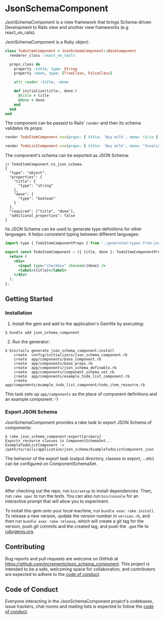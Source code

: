 # JsonSchemaComponent

JsonSchemaComponent is a view framework that brings Schema-driven Development to Rails view and another view frameworks (e.g react_on_rails).

JsonSchemaComponent is a Ruby object:

```ruby
class TodoItemComponent < JsonSchemaComponent::BaseComponent
  renderer_class :react_on_rails

  props_class do
    property :title, type: String
    property :done, type: [TrueClass, FalseClass]

    attr_reader :title, :done

    def initialize(title:, done:)
      @title = title
      @done = done
    end
  end
end
```

The component can be passed to Rails' `render` and then its schema validates its props:

```ruby
render TodoItemComponent.new(props: { title: 'Buy milk', done: false }) # => Valid against schema. Renders a view by using renderer (react_on_rails)

render TodoListComponent.new(props: { title: 'Buy milk', done: "Invalid value" }) # => Invalid. Raises an error.
```

The component's schema can be exported as JSON Schema:

```json5
// TodoItemComponent.to_json_schema
{
  "type": "object",
  "properties": {
    "title": {
      "type": "string"
    },
    "done": {
      "type": "boolean"
    }
  },
  "required": ["title", "done"],
  "additional_properties": false
}
```

Its JSON Schema can be used to generate type definitions for other languages.
It helps consistent typing between different languages:

```jsx
import type { TodoItemComponentProps } from './generated-types-from-json-schema/TodoItemComponent';

export const TodoItemComponent = ({ title, done }: TodoItemComponentProps) => {
  return (
    <div>
      <input type="checkbox" checked={done} />
      <label>{title}</label>
    </div>
  );
};
```

## Getting Started
### Installation

1. Install the gem and add to the application's Gemfile by executing:

```console
$ bundle add json_schema_component
```

2. Run the generator:

```console
$ bin/rails generate json_schema_component:install
    create  config/initializers/json_schema_component.rb
    create  app/components/base_component.rb
    create  app/components/base_props.rb
    create  app/components/json_schema_definable.rb
    create  app/components/component_schema_set.rb
    create  app/components/example_todo_list_component.rb
    create  app/components/example_todo_list_component/todo_item_resource.rb
```

This task sets up `app/components` as the place of component definitions and an example component :-)


### Export JSON Schema

JsonSchemaComponent provides a rake task to export JSON Schema of components:

```console
$ rake json_schema_component:export[primary]
Exports resource classes in ComponentSchemaSet...
ExampleTodoListComponent -> /path/to/rails/application/json_schema/ExampleTodoListComponent.json
```

The behavior of the export task (output directory, classes to export, ...etc) can be configured on ComponentSchemaSet.

## Development

After checking out the repo, run `bin/setup` to install dependencies. Then, run `rake spec` to run the tests. You can also run `bin/console` for an interactive prompt that will allow you to experiment.

To install this gem onto your local machine, run `bundle exec rake install`. To release a new version, update the version number in `version.rb`, and then run `bundle exec rake release`, which will create a git tag for the version, push git commits and the created tag, and push the `.gem` file to [rubygems.org](https://rubygems.org).

## Contributing

Bug reports and pull requests are welcome on GitHub at https://github.com/increments/json_schema_component. This project is intended to be a safe, welcoming space for collaboration, and contributors are expected to adhere to the [code of conduct](https://github.com/increments/json_schema_component/blob/main/CODE_OF_CONDUCT.md).

## Code of Conduct

Everyone interacting in the JsonSchemaComponent project's codebases, issue trackers, chat rooms and mailing lists is expected to follow the [code of conduct](https://github.com/increments/json_schema_component/blob/main/CODE_OF_CONDUCT.md).
